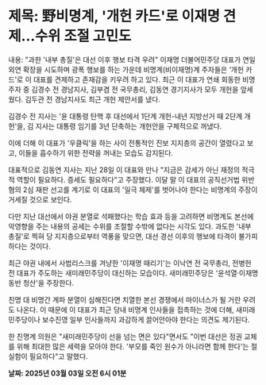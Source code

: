 # **제목: 野비명계, '개헌 카드'로 이재명 견제…수위 조절 고민도**

  내용: "과한 '내부 총질'은 대선 이후 행보 타격 우려" 이재명 더불어민주당 대표가 연일 외연 확장을 시도하며 광폭 행보를 하는 가운데 비명계(비이재명)계 주자들은 ‘개헌 카드'로 이 대표를 견제하고 존재감을 키우려 하고 있다.
최근 이 대표가 연쇄 회동한 비명 주자 중 김경수 전 경남지사, 김부겸 전 국무총리, 김동연 경기지사가 모두 개헌을 앞세웠다. 김두관 전 경남지사도 최근 개헌 제안서를 냈다.

김경수 전 지사는 '윤 대통령 탄핵 후 대선에서 1단계 개헌-내년 지방선거 때 2단계 개헌'을, 김 지사는 대통령 임기를 3년 단축하는 개헌안을 구체적으로 꺼냈다.

이에 더해 이 대표가 '우클릭'을 하는 사이 전통적인 진보 지지층의 공간이 열렸다고 보고, 이들을 흡수하기 위한 전략을 꺼내는 모습도 감지된다.

대표적으로 김동연 지사는 지난 28일 이 대표와 만나 "지금은 감세가 아닌 재정의 적극적 역할이 필요하다. 증세도 필요하다"고 주장했다. 이달 말 이 대표의 공직선거법 위반 혐의 2심 재판 선고를 계기로 이 대표의 '일극 체제'를 벗어나야 한다는 비명계의 주장이 거세질 것으로 보인다.

다만 지난 대선에서 야권 분열로 석패했다는 학습 효과 등을 고려하면 비명계도 본선에 악영향을 주는 내용의 공세는 수위를 조절할 수밖에 없다는 시각도 있다. 과도한 '내부 총질'로 찍혀 당 지지층으로부터 역풍을 맞으면, 대선 경선 이후의 행보에 타격이 불가피하다는 것이다.

최근 야권 내에서 사법리스크를 겨냥한 '이재명 때리기'는 이낙연 전 국무총리, 전병헌 전 대표가 주도하는 새미래민주당이 대신하는 모습이다. 새미래민주당은 '윤석열·이재명 동반 청산'을 주장한다.

친명 대 비명간 계파 분열이 심해진다면 치열한 본선 경쟁에서 마이너스가 될 거란 우려도 나온다. 이 때문에 이 대표가 최근 당내 비명계 인사들을 접촉하는 것에 더해, 새미래민주당이나 보수진영 일부 인사들까지 과감하게 끌어안아야 한다는 의견도 제기된다.

한 친명계 의원은 "새미래민주당이 선을 넘는 면은 있다"면서도 "이번 대선은 정권 교체를 위해 최대한 많은 세력을 모아야 한다. '부모를 죽인 원수가 아니라면 함께 한다'는 절실함이 필요하다"고 말했다.

  **날짜: 2025년 03월 03일 오전 6시 01분**